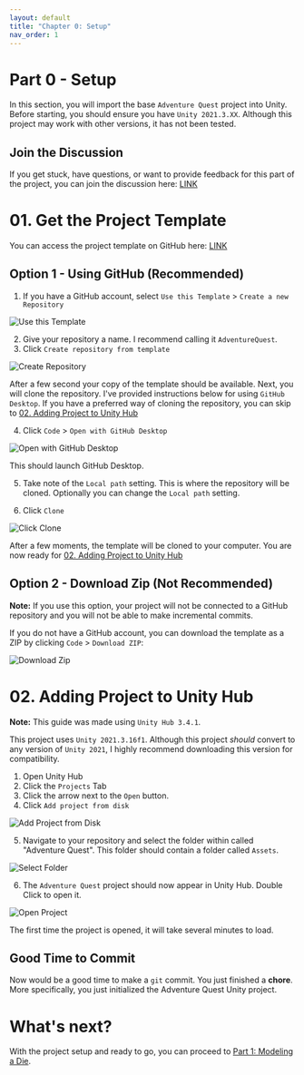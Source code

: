 ```yaml
---
layout: default
title: "Chapter 0: Setup"
nav_order: 1
---
```

# Part 0 - Setup

In this section, you will import the base `Adventure Quest` project into Unity.
Before starting, you should ensure you have `Unity 2021.3.XX`. Although this
project may work with other versions, it has not been tested.

## Join the Discussion

If you get stuck, have questions, or want to provide feedback for this part of
the project, you can join the discussion here:
[LINK](https://github.com/CaptainCoderOrg/AdventureQuest-Unity-2021/discussions/2)

# 01. Get the Project Template

You can access the project template on GitHub here: [LINK](https://github.com/CaptainCoderOrg/AdventureQuest-Unity-2021/discussions/2)

## Option 1 - Using GitHub (Recommended)

1. If you have a GitHub account, select `Use this Template` > `Create a new Repository`

![Use this Template](../imgs/00%20-%20Setup/00-UseTemplate.png)

2. Give your repository a name. I recommend calling it `AdventureQuest`.
3. Click `Create repository from template`

![Create Repository](../imgs/00%20-%20Setup/02-CreateRepo.png)

After a few second your copy of the template should be available. Next, you will
clone the repository. I've provided instructions below for using `GitHub
Desktop`. If you have a preferred way of cloning the repository, you can skip to
[02. Adding Project to Unity Hub](#02-adding-project-to-unity-hub)

4.  Click `Code` > `Open with GitHub Desktop`

![Open with GitHub Desktop](../imgs/00%20-%20Setup/03-OpenWithGHD.png)

This should launch GitHub Desktop.

5. Take note of the `Local path` setting. This is where the repository will be
   cloned. Optionally you can change the `Local path` setting. 

6. Click `Clone`

![Click Clone](../imgs/00%20-%20Setup/04-ClickClone.png)

After a few moments, the template will be cloned to your computer. You are now
ready for [02. Adding Project to Unity Hub](#02-adding-project-to-unity-hub)

## Option 2 - Download Zip (Not Recommended)

**Note:** If you use this option, your project will not be connected to a GitHub
repository and you will not be able to make incremental commits.

If you do not have a GitHub account, you can download the template as a ZIP by
clicking `Code` > `Download ZIP`:

![Download Zip](../imgs/00%20-%20Setup/01-DownloadZip.png)


# 02. Adding Project to Unity Hub

**Note:** This guide was made using `Unity Hub 3.4.1`.

This project uses `Unity 2021.3.16f1`. Although this project *should* convert to
any version of `Unity 2021`, I highly recommend downloading this version for
compatibility.

1. Open Unity Hub
2. Click the `Projects` Tab
3. Click the arrow next to the `Open` button.
4. Click `Add project from disk`

![Add Project from Disk](../imgs/00%20-%20Setup/05-AddProject.png)

5. Navigate to your repository and select the folder within called "Adventure
   Quest". This folder should contain a folder called `Assets`.

![Select Folder](../imgs/00%20-%20Setup/SelectFolder.gif)

6. The `Adventure Quest` project should now appear in Unity Hub. Double Click to open it.

![Open Project](../imgs/00%20-%20Setup/07-OpenProject.png)

The first time the project is opened, it will take several minutes to load. 

## Good Time to Commit

Now would be a good time to make a `git` commit. You just finished a **chore**.
More specifically, you just initialized the Adventure Quest Unity project.

# What's next?

With the project setup and ready to go, you can proceed to [Part 1: Modeling a
Die](../01%20-%20Modeling%20a%20Die/README.md).

